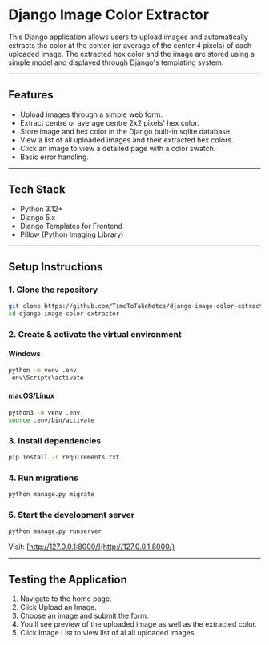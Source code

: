 # Django Image Color Extractor

This Django application allows users to upload images and automatically extracts the color at the center (or average of the center 4 pixels) of each uploaded image. The extracted hex color and the image are stored using a simple model and displayed through Django's templating system.

---

## Features

- Upload images through a simple web form.
- Extract centre or average centre 2x2 pixels' hex color.
- Store image and hex color in the Django built-in sqlite database.
- View a list of all uploaded images and their extracted hex colors.
- Click an image to view a detailed page with a color swatch.
- Basic error handling.

---

## Tech Stack

- Python 3.12+
- Django 5.x
- Django Templates for Frontend
- Pillow (Python Imaging Library)

---

## Setup Instructions

### 1. Clone the repository

```bash
git clone https://github.com/TimeToTakeNotes/django-image-color-extractor.git
cd django-image-color-extractor
```
### 2. Create & activate the virtual environment
#### Windows
```bash
python -m venv .env
.env\Scripts\activate
```

#### macOS/Linux
```bash
python3 -m venv .env
source .env/bin/activate
```

### 3. Install dependencies
```bash
pip install -r requirements.txt
```

### 4. Run migrations
```bash
python manage.py migrate
```

### 5. Start the development server
```bash
python manage.py runserver
```
Visit: [http://127.0.0.1:8000/](http://127.0.0.1:8000/)

---

## Testing the Application

1. Navigate to the home page.
2. Click Upload an Image.
3. Choose an image and submit the form.
4. You’ll see  preview of the uploaded image as well as the extracted color.
5. Click Image List to view list of al all uploaded images.
